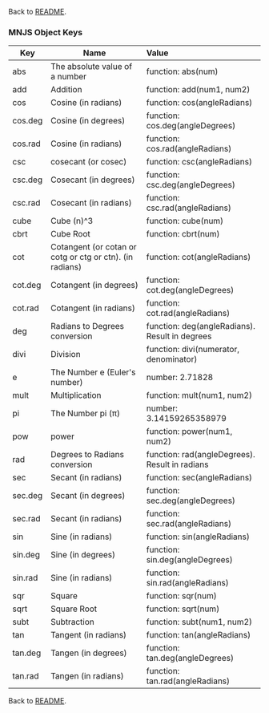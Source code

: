 Back to [README](https://github.com/dr-montasir/mnjs/blob/master/README.md).

### MNJS Object Keys

| Key     | Name                                                     | Value                                           |
| ------- | -------------------------------------------------------- | :---------------------------------------------- |
| abs     | The absolute value of a number                           | function:  abs(num)                             |
| add     | Addition                                                 | function:  add(num1, num2)                      |
| cos     | Cosine (in radians)                                      | function:  cos(angleRadians)                    |
| cos.deg | Cosine (in degrees)                                      | function:  cos.deg(angleDegrees)                |
| cos.rad | Cosine (in radians)                                      | function:  cos.rad(angleRadians)                |
| csc     | cosecant (or cosec)                                      | function:  csc(angleRadians)                    |
| csc.deg | Cosecant (in degrees)                                    | function: csc.deg(angleDegrees)                 |
| csc.rad | Cosecant (in radians)                                    | function:  csc.rad(angleRadians)                |
| cube    | Cube (n)^3                                               | function:  cube(num)                            |
| cbrt    | Cube Root                                                | function:  cbrt(num)                            |
| cot     | Cotangent (or cotan or cotg or ctg or ctn). (in radians) | function:  cot(angleRadians)                    |
| cot.deg | Cotangent (in degrees)                                   | function:  cot.deg(angleDegrees)                |
| cot.rad | Cotangent (in radians)                                   | function:  cot.rad(angleRadians)                |
| deg     | Radians to Degrees conversion                            | function: deg(angleRadians).  Result in degrees |
| divi    | Division                                                 | function:  divi(numerator, denominator)         |
| e       | The Number e (Euler's number)                            | number:  2.71828                                |
| mult    | Multiplication                                           | function:  mult(num1, num2)                     |
| pi      | The Number pi (π)                                        | number:  3.14159265358979                       |
| pow     | power                                                    | function:  power(num1, num2)                    |
| rad     | Degrees to Radians conversion                            | function: rad(angleDegrees).  Result in radians |
| sec     | Secant (in radians)                                      | function:  sec(angleRadians)                    |
| sec.deg | Secant (in degrees)                                      | function:  sec.deg(angleDegrees)                |
| sec.rad | Secant (in radians)                                      | function:  sec.rad(angleRadians)                |
| sin     | Sine (in radians)                                        | function:  sin(angleRadians)                    |
| sin.deg | Sine (in degrees)                                        | function:  sin.deg(angleDegrees)                |
| sin.rad | Sine (in radians)                                        | function:  sin.rad(angleRadians)                |
| sqr     | Square                                                   | function:  sqr(num)                             |
| sqrt    | Square Root                                              | function:  sqrt(num)                            |
| subt    | Subtraction                                              | function:  subt(num1, num2)                     |
| tan     | Tangent (in radians)                                     | function:  tan(angleRadians)                    |
| tan.deg | Tangen (in degrees)                                      | function:  tan.deg(angleDegrees)                |
| tan.rad | Tangen (in radians)                                      | function:  tan.rad(angleRadians)                |

Back to [README](https://github.com/dr-montasir/mnjs/blob/master/README.md).

